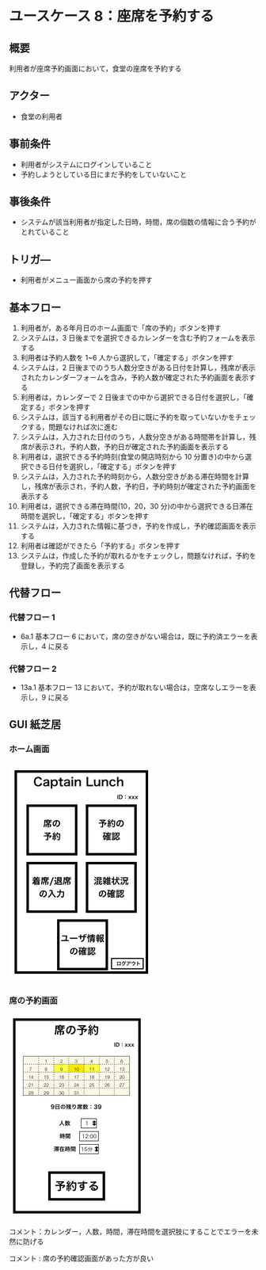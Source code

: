 # ユースケース 8：座席を予約する

## 概要

利用者が座席予約画面において，食堂の座席を予約する

## アクター

- 食堂の利用者

## 事前条件

- 利用者がシステムにログインしていること
- 予約しようとしている日にまだ予約をしていないこと

## 事後条件

- システムが該当利用者が指定した日時，時間，席の個数の情報に合う予約がとれていること

## トリガ―

- 利用者がメニュー画面から席の予約を押す

## 基本フロー

1. 利用者が，ある年月日のホーム画面で「席の予約」ボタンを押す
2. システムは，3 日後までを選択できるカレンダーを含む予約フォームを表示する
3. 利用者は予約人数を 1~6 人から選択して，「確定する」ボタンを押す
4. システムは，2 日後までのうち人数分空きがある日付を計算し，残席が表示されたカレンダーフォームを含み，予約人数が確定された予約画面を表示する
5. 利用者は，カレンダーで 2 日後までの中から選択できる日付を選択し，「確定する」ボタンを押す
6. システムは，該当する利用者がその日に既に予約を取っていないかをチェックする，問題なければ次に進む
7. システムは，入力された日付のうち，人数分空きがある時間帯を計算し，残席が表示され，予約人数，予約日が確定された予約画面を表示する
8. 利用者は，選択できる予約時刻(食堂の開店時刻から 10 分置き)の中から選択できる日付を選択し，「確定する」ボタンを押す
9. システムは，入力された予約時刻から，人数分空きがある滞在時間を計算し，残席が表示され，予約人数，予約日，予約時刻が確定された予約画面を表示する
10. 利用者は，選択できる滞在時間(10，20，30 分)の中から選択できる日滞在時間を選択し，「確定する」ボタンを押す
11. システムは，入力された情報に基づき，予約を作成し，予約確認画面を表示する
12. 利用者は確認ができたら「予約する」ボタンを押す
13. システムは，作成した予約が取れるかをチェックし，問題なければ，予約を登録し，予約完了画面を表示する

## 代替フロー

### 代替フロー 1

- 6a.1 基本フロー 6 において，席の空きがない場合は，既に予約済エラーを表示し，4 に戻る

### 代替フロー 2

- 13a.1 基本フロー 13 において，予約が取れない場合は，空席なしエラーを表示し，9 に戻る

## GUI 紙芝居

### ホーム画面

<img src="./img/Home.png">

### 席の予約画面

<img src="./img/Reservation.png">

コメント：カレンダー，人数，時間，滞在時間を選択肢にすることでエラーを未然に防げる

コメント : 席の予約確認画面があった方が良い
